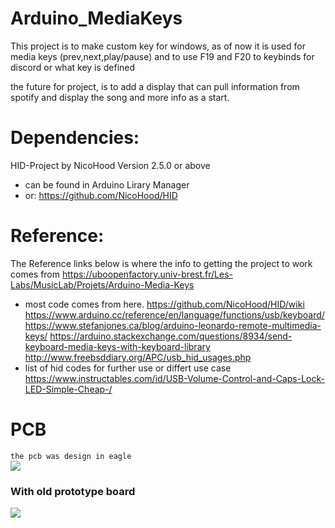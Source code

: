 # Arduino_MediaKeys
This project is to make custom key for windows, as of now it is used for media keys (prev,next,play/pause) and to use F19 and F20 to keybinds for discord or what key is defined

the future for project, is to add a display that can pull information from spotify and display the song and more info as a start. 

# Dependencies:
  HID-Project by NicoHood Version 2.5.0 or above
  - can be found in Arduino Lirary Manager
  - or: https://github.com/NicoHood/HID

# Reference:
  The Reference links below is where the info to getting the project to work comes from
  https://uboopenfactory.univ-brest.fr/Les-Labs/MusicLab/Projets/Arduino-Media-Keys
  - most code comes from here.
  https://github.com/NicoHood/HID/wiki
  https://www.arduino.cc/reference/en/language/functions/usb/keyboard/
  https://www.stefanjones.ca/blog/arduino-leonardo-remote-multimedia-keys/
  https://arduino.stackexchange.com/questions/8934/send-keyboard-media-keys-with-keyboard-library
  http://www.freebsddiary.org/APC/usb_hid_usages.php
  - list of hid codes for further use or differt use case
  https://www.instructables.com/id/USB-Volume-Control-and-Caps-Lock-LED-Simple-Cheap-/

# PCB 
```the pcb was design in eagle```  
![](images/image1.jpg)
### With old prototype board
![](images/image2.jpg)
